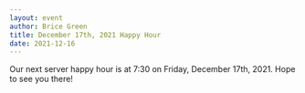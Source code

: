 ```yaml
---
layout: event
author: Brice Green
title: December 17th, 2021 Happy Hour
date: 2021-12-16
---
```


Our next server happy hour is at 7:30 on Friday, December 17th, 2021. Hope to see you there!
